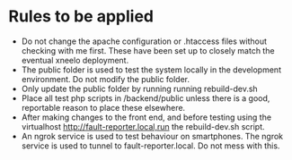 # Rules to be applied 
 * Do not change the apache configuration  or .htaccess files without checking with me first. These have been set up to closely match the eventual xneelo deployment. 
 * The public folder is used to test the system locally in the development environment. Do not modify the public folder. 
 * Only update the public folder by running running rebuild-dev.sh
 * Place all test php scripts in /backend/public unless there is a good, reportable reason to place these elsewhere.
 * After making changes to the front end, and before testing using the virtualhost http://fault-reporter.local,run the rebuild-dev.sh script.
 * An ngrok service is used to test behaviour on smartphones. The ngrok service is used to tunnel to fault-reporter.local. Do not mess with this.